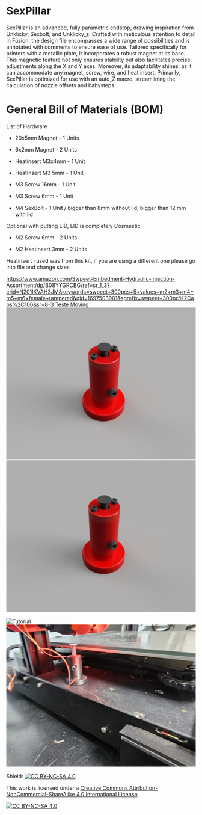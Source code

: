 # SexPillar
SexPillar is an advanced, fully parametric endstop, drawing inspiration from Unklicky, Sexbolt, and Unklicky_z. Crafted with meticulous attention to detail in Fusion, the design file encompasses a wide range of possibilities and is annotated with comments to ensure ease of use. Tailored specifically for printers with a metallic plate, it incorporates a robust magnet at its base. This magnetic feature not only ensures stability but also facilitates precise adjustments along the X and Y axes. Moreover, its adaptability shines, as it can accommodate any magnet, screw, wire, and heat insert. Primarily, SexPillar is optimized for use with an auto_Z macro, streamlining the calculation of nozzle offsets and babysteps.

# General Bill of Materials (BOM)

List of Hardware

- 20x5mm Magnet - 1 Units

- 6x2mm Magnet - 2 Units

- Heatinsert M3x4mm - 1 Unit

- HeatInsert M3 5mm - 1 Unit

- M3 Screw 16mm - 1 Unit

- M3 Screw 6mm - 1 Unit

- M4 SexBolt - 1 Unit / bigger than 8mm without lid, bigger than 12 mm with lid


Optional with putting LID, LID is completely Cosmestic

- M2 Screw 6mm - 2 Units

- M2 Heatinsert 3mm - 2 Units


Heatinsert i used was from this kit, if you are using a different one please go into file and change sizes

https://www.amazon.com/Swpeet-Embedment-Hydraulic-Injection-Assortment/dp/B08YYGRCBG/ref=sr_1_3?crid=N201IKVAH3JM&keywords=swpeet+300pcs+5+values+m2+m3+m4+m5+m6+female+tampered&qid=1697503901&sprefix=swpeet+300pc%2Caps%2C106&sr=8-3
[Teste](https://github.com/PorcoMaster/SexPillar/blob/main/Images%20And%20Videos/Video%20Teste.mp4) [Moving](https://github.com/PorcoMaster/SexPillar/blob/main/Images%20And%20Videos/Video%20moving.mp4)
![SexPillar](https://github.com/PorcoMaster/SexPillar/blob/main/Images%20And%20Videos/SexPillar.png)
![Appresentation](https://github.com/PorcoMaster/SexPillar/blob/main/Images%20And%20Videos/SexPillar.gif)

![Tutorial](https://github.com/PorcoMaster/SexPillar/blob/main/Images%20And%20Videos/SexPillar_v2%20(2).gif)
![Real](https://github.com/PorcoMaster/SexPillar/blob/main/Images%20And%20Videos/Picture.jpeg)




Shield: [![CC BY-NC-SA 4.0][cc-by-nc-sa-shield]][cc-by-nc-sa]

This work is licensed under a
[Creative Commons Attribution-NonCommercial-ShareAlike 4.0 International License][cc-by-nc-sa].

[![CC BY-NC-SA 4.0][cc-by-nc-sa-image]][cc-by-nc-sa]

[cc-by-nc-sa]: http://creativecommons.org/licenses/by-nc-sa/4.0/
[cc-by-nc-sa-image]: https://licensebuttons.net/l/by-nc-sa/4.0/88x31.png
[cc-by-nc-sa-shield]: https://img.shields.io/badge/License-CC%20BY--NC--SA%204.0-lightgrey.svg

